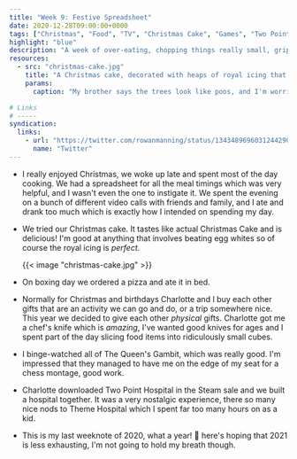 ```yaml
---
title: "Week 9: Festive Spreadsheet"
date: 2020-12-28T09:00:00+0000
tags: ["Christmas", "Food", "TV", "Christmas Cake", "Games", "Two Point Hospital", "Family"]
highlight: "blue"
description: "A week of over-eating, chopping things really small, gripping chess montages, and building hospitals."
resources:
  - src: "christmas-cake.jpg"
    title: "A Christmas cake, decorated with heaps of royal icing that looks like snow. Small green trees made from pistachio paste are scattered across the top, with two wooden stags peeking around them"
    params:
      caption: "My brother says the trees look like poos, and I'm worried about his diet now"

# Links
# -----
syndication:
  links:
    - url: "https://twitter.com/rowanmanning/status/1343489696031244290"
      name: "Twitter"
---
```


  * I really enjoyed Christmas, we woke up late and spent most of the day cooking. We had a spreadsheet for all the meal timings which was very helpful, and I wasn't even the one to instigate it. We spent the evening on a bunch of different video calls with friends and family, and I ate and drank too much which is exactly how I intended on spending my day.

  * We tried our Christmas cake. It tastes like actual Christmas Cake and is delicious! I'm good at anything that involves beating egg whites so of course the royal icing is _perfect_.

    {{< image "christmas-cake.jpg" >}}

  * On boxing day we ordered a pizza and ate it in bed.

  * Normally for Christmas and birthdays Charlotte and I buy each other gifts that are an activity we can go and do, or a trip somewhere nice. This year we decided to give each other _physical_ gifts. Charlotte got me a chef's knife which is _amazing_, I've wanted good knives for ages and I spent part of the day slicing food items into ridiculously small cubes.

  * I binge-watched all of The Queen's Gambit, which was really good. I'm impressed that they managed to have me on the edge of my seat for a chess montage, good work.

  * Charlotte downloaded Two Point Hospital in the Steam sale and we built a hospital together. It was a very nostalgic experience, there so many nice nods to Theme Hospital which I spent far too many hours on as a kid.

  * This is my last weeknote of 2020, what a year! :grimacing: here's hoping that 2021 is less exhausting, I'm not going to hold my breath though.
